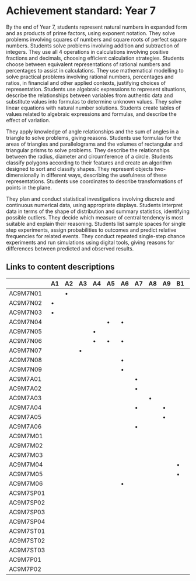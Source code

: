 # Achievement standard: Year 7

By the end of Year 7, students represent natural numbers in expanded form and as products of prime factors, using exponent notation.
They solve problems involving squares of numbers and square roots of perfect square numbers.
Students solve problems involving addition and subtraction of integers.
They use all 4 operations in calculations involving positive fractions and decimals, choosing efficient calculation strategies.
Students choose between equivalent representations of rational numbers and percentages to assist in calculations.
They use mathematical modelling to solve practical problems involving rational numbers, percentages and ratios, in financial and other applied contexts, justifying choices of representation.
Students use algebraic expressions to represent situations, describe the relationships between variables from authentic data and substitute values into formulas to determine unknown values.
They solve linear equations with natural number solutions.
Students create tables of values related to algebraic expressions and formulas, and describe the effect of variation.

They apply knowledge of angle relationships and the sum of angles in a triangle to solve problems, giving reasons.
Students use formulas for the areas of triangles and parallelograms and the volumes of rectangular and triangular prisms to solve problems.
They describe the relationships between the radius, diameter and circumference of a circle.
Students classify polygons according to their features and create an algorithm designed to sort and classify shapes.
They represent objects two-dimensionally in different ways, describing the usefulness of these representations.
Students use coordinates to describe transformations of points in the plane.

They plan and conduct statistical investigations involving discrete and continuous numerical data, using appropriate displays.
Students interpret data in terms of the shape of distribution and summary statistics, identifying possible outliers.
They decide which measure of central tendency is most suitable and explain their reasoning.
Students list sample spaces for single step experiments, assign probabilities to outcomes and predict relative frequencies for related events.
They conduct repeated single-step chance experiments and run simulations using digital tools, giving reasons for differences between predicted and observed results.

## Links to content descriptions

|           | A1 | A2 | A3 | A4 | A5 | A6 | A7 | A8 | A9 | B1 | B2 | B3 | B4 | B5 | B6 | C1 | C2 | C3 | C4 | C5 |
|-----------|----|----|----|----|----|----|----|----|----|----|----|----|----|----|----|----|----|----|----|----|
|  AC9M7N01 |    |  • |    |    |    |    |    |    |    |    |    |    |    |    |    |    |    |    |    |    |
|  AC9M7N02 |  • |    |    |    |    |    |    |    |    |    |    |    |    |    |    |    |    |    |    |    |
|  AC9M7N03 |  • |    |    |    |    |    |    |    |    |    |    |    |    |    |    |    |    |    |    |    |
|  AC9M7N04 |    |    |    |    |  • |  • |    |    |    |    |    |    |    |    |    |    |    |    |    |    |
|  AC9M7N05 |    |    |    |  • |    |    |    |    |    |    |    |    |    |    |    |    |    |    |    |    |
|  AC9M7N06 |    |    |    |  • |  • |  • |    |    |    |    |    |    |    |    |    |    |    |    |    |    |
|  AC9M7N07 |    |    |  • |    |    |    |    |    |    |    |    |    |    |    |    |    |    |    |    |    |
|  AC9M7N08 |    |    |    |    |    |  • |    |    |    |    |    |    |    |    |    |    |    |    |    |    |
|  AC9M7N09 |    |    |    |    |    |  • |    |    |    |    |    |    |    |    |    |    |    |    |    |    |
|  AC9M7A01 |    |    |    |    |    |    |  • |    |    |    |  • |    |    |    |    |    |    |    |    |    |
|  AC9M7A02 |    |    |    |    |    |    |  • |    |    |    |    |    |    |    |    |    |    |    |    |    |
|  AC9M7A03 |    |    |    |    |    |    |    |  • |    |    |    |    |    |    |    |    |    |    |    |    |
|  AC9M7A04 |    |    |    |    |    |    |  • |    |  • |    |    |    |    |    |    |    |    |    |    |    |
|  AC9M7A05 |    |    |    |    |    |    |    |    |  • |    |    |    |    |    |    |    |    |    |    |    |
|  AC9M7A06 |    |    |    |    |    |    |  • |    |    |    |    |    |    |    |    |    |    |    |    |    |
|  AC9M7M01 |    |    |    |    |    |    |    |    |    |    |  • |    |    |    |    |    |    |    |    |    |
|  AC9M7M02 |    |    |    |    |    |    |    |    |    |    |  • |    |    |    |    |    |    |    |    |    |
|  AC9M7M03 |    |    |    |    |    |    |    |    |    |    |    |  • |    |    |    |    |    |    |    |    |
|  AC9M7M04 |    |    |    |    |    |    |    |    |    |  • |    |    |    |    |    |    |    |    |    |    |
|  AC9M7M05 |    |    |    |    |    |    |    |    |    |  • |    |    |    |    |    |    |    |    |    |    |
|  AC9M7M06 |    |    |    |    |    |  • |    |    |    |    |    |    |    |    |    |    |    |    |    |    |
| AC9M7SP01 |    |    |    |    |    |    |    |    |    |    |    |    |    |  • |    |    |    |    |    |    |
| AC9M7SP02 |    |    |    |    |    |    |    |    |    |    |    |    |  • |    |    |    |    |    |    |    |
| AC9M7SP03 |    |    |    |    |    |    |    |    |    |    |    |    |    |    |  • |    |    |    |    |    |
| AC9M7SP04 |    |    |    |    |    |    |    |    |    |    |    |    |  • |    |    |    |    |    |    |    |
| AC9M7ST01 |    |    |    |    |    |    |    |    |    |    |    |    |    |    |    |  • |  • |  • |    |    |
| AC9M7ST02 |    |    |    |    |    |    |    |    |    |    |    |    |    |    |    |  • |  • |  • |    |    |
| AC9M7ST03 |    |    |    |    |    |    |    |    |    |    |    |    |    |    |    |  • |    |    |    |    |
|  AC9M7P01 |    |    |    |    |    |    |    |    |    |    |    |    |    |    |    |    |    |    |  • |  • |
|  AC9M7P02 |    |    |    |    |    |    |    |    |    |    |    |    |    |    |    |    |    |    |    |  • |
